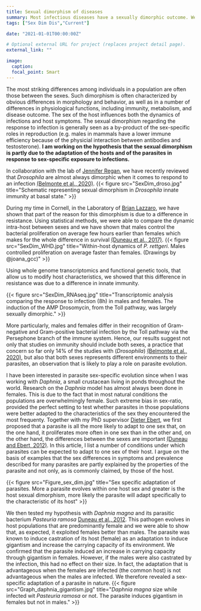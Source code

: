 ```yaml
---
title: Sexual dimorphism of diseases
summary: Most infectious diseases have a sexually dimorphic outcome. We investigate the reasons for this not only with a host-centered view but also by considering that pathogens adapt to the most commonly encountered sex.
tags: ["Sex Dim Dis","Current"]

date: "2021-01-01T00:00:00Z"

# Optional external URL for project (replaces project detail page).
external_link: ""

image:
  caption:
  focal_point: Smart
---
```

  The most striking differences among individuals in a population are often those between the sexes. Such dimorphism is often characterized by obvious differences in morphology and behavior, as well as in a number of differences in physiological functions, including immunity, metabolism, and disease outcome. The sex of the host influences both the dynamics of infections and host symptoms. The sexual dimorphism regarding the response to infection is generally seen as a by-product of the sex-specific roles in reproduction (e.g. males in mammals have a lower immune efficiency because of the physicial interaction between antibodies and testosterone). <b>I am working on the hypothesis that the sexual dimorphism is partly due to the adaptation of the hosts and of the parasites in response to sex-specific exposure to infections.</b>

  In collaboration with the lab of [Jennifer Regan](http://reganlab.bio.ed.ac.uk/), we have recently reviewed that <i>Drosophila</i> are almost always dimorphic when it comes to respond to an infection [(Belmonte et al., 2020)](Belmonte_Front.Immuno_2020.pdf). 
  {{< figure src="SexDim_droso.jpg" title="Schematic representing sexual dimorphism in <i>Drosophila</i> innate immunity at basal state." >}}
   
  
  During my time in Cornell, in the Laboratory of [Brian Lazzaro](http://www.lazzaro.entomology.cornell.edu/index.html), we have shown that part of the reason for this dimorphism is due to a difference in resistance. Using statistical methods, we were able to compare the dynamic intra-host between sexes and we have shown that males control the bacterial proliferation on average few hours earlier than females which makes for the whole difference in survival [(Duneau et al., 2017)](Duneau_BMCBiology_2017.pdf). 
  {{< figure src="SexDim_WHD.jpg" title="Within-host dynamics of <i>P. rettgeri</i>. Males controlled proliferation on average faster than females. (Drawings by @joana_gcc)" >}}  
  
  Using whole genome transcriptomics and functional genetic tools, that allow us to modify host characteristics, we showed that this difference in resistance was due to a difference in innate immunity. 
  
  {{< figure src="SexDim_RNAseq.jpg" title="Transcriptomic analysis comparing the response to infection (8h) in males and females. The induction of the AMP Drosomycin, from the Toll pathway, was largely sexually dimorphic." >}}  
  
  More particularly, males and females differ in their recognition of Gram-negative and Gram-positive bacterial infection by the Toll pathway via the Persephone branch of the immune system. Hence, our results suggest not only that studies on immunity should include both sexes, a practice that concern so far only 14% of the studies with (<i>Drosophila</i>) [(Belmonte et al., 2020)](Belmonte_Front.Immuno_2020.pdf), but also that both sexes represents different environments to their parasites, an observation that is likely to play a role on parasite evolution.

 I have been interested in parasite sex-specific evolution since when I was working with <i>Daphnia</i>, a small crustacean living in ponds throughout the world. Research on the <i>Daphnia</i> model has almost always been done in females. This is due to the fact that in most natural conditions the populations are overwhelmingly female. Such extreme bias in sex-ratio, provided the perfect setting to test whether parasites in those populations were better adapted to the characteristics of the sex they encountered the most frequenty. Together with my PhD supervisor [Dieter Ebert](http://www.evolution.unibas.ch/ebert/), we first proposed that a parasite is all the more likely to adapt to one sex that, on the one hand, it proliferates more often in one sex than in the other and, on the other hand, the differences between the sexes are important [(Duneau and Ebert, 2012)](Duneau_PLoSBiology_2012.pdf). In this article, I list a number of conditions under which parasites can be expected to adapt to one sex of their host. I argue on the basis of examples that the sex differences in symptoms and prevalence described for many parasites are partly explained by the properties of the parasite and not only, as is commonly claimed, by those of the host.

{{< figure src="Figure_sex_dim.jpg" title="Sex specific adaptation of parasites. More a parasite evolves within one host sex and greater is the host sexual dimorphism, more likely the parasite will adapt specifically to the characteristic of its host" >}}

We then tested my hypothesis with <i>Daphnia magna</i> and its parasitic bacterium <i>Pasteuria ramosa</i> [Duneau et al., 2012](Duneau_PLoSBiology_2012.pdf). This pathogen evolves in host populations that are predominantly female and we were able to show that, as expected, it exploited females better than males. The parasite was known to induce castration of its host (female) as an adaptation to induce gigantism and increase the carrying capacity of its environment. We confirmed that the parasite induced an increase in carrying capacity through gigantism in females. However, if the males were also castrated by the infection, this had no effect on their size. In fact, the adaptation that is advantageous when the females are infected (the common host) is not advantageous when the males are infected. We therefore revealed a sex-specific adaptation of a parasite in nature.
{{< figure src="Graph_daphnia_gigantism.jpg" title="<i>Daphnia magna</i> size while infected wit <i>Pasteuria ramosa</i> or not. The parasite induces gigantism in females but not in males." >}}

 

